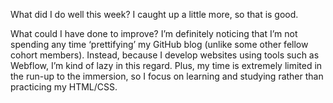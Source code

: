  What did I do well this week?
 I caught up a little more, so that is good.

 What could I have done to improve?
 I’m definitely noticing that I’m not spending any time ‘prettifying’ my GitHub blog (unlike some other fellow cohort members). Instead, because I develop websites using tools such as Webflow, I’m kind of lazy in this regard. Plus, my time is extremely limited in the run-up to the immersion, so I focus on learning and studying rather than practicing my HTML/CSS.
